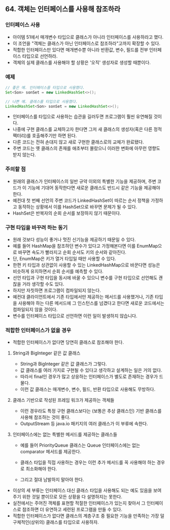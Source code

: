 ## 64. 객체는 인터페이스를 사용해 참조하라

### 인터페이스 사용

- 아이템 51에서 매개변수 타입으로 클래스가 아니라 인터페이스를 사용하라고 했다.
- 이 조언을 "객체는 클래스가 아닌 인터페이스로 참조하라"고까지 확장할 수 있다.
- 적합한 인터페이스만 있다면 매개변수뿐 아니라 반환값, 변수, 필드를 전부 인터페이스 타입으로 선언하라.
- 객체의 실제 클래스를 사용해야 할 상황은 '오직' 생성자로 생성할 때뿐이다.



### 예제

```java
// 좋은 예. 인터페이스를 타입으로 사용했다.
Set<Son> sonSet = new LinkedHashSet<>();

// 나쁜 예. 클래스를 타입으로 사용했다.
LinkedHashSet<Son> sonSet = new LinkedHashSet<>();
```

- 인터페이스를 타입으로 사용하는 습관을 길러두면 프로그램이 훨씬 유연해질 것이다.
- 나중에 구현 클래스를 교체하고자 한다면 그저 새 클래스의 생성자(혹은 다른 정적 팩터리)를 호출해주기만 하면 된다.
- 다른 코드는 전혀 손대지 않고 새로 구현한 클래스로의 교체가 완료됐다.
- 주변 코드는 옛 클래스의 존재를 애초부터 몰랐으니 이러한 변화에 아무런 영향도 받지 않는다.



### 주의할 점

- 원래의 클래스가 인터페이스의 일반 규약 이외의 특별한 기능을 제공하며, 주변 코드가 이 기능에 기대어 동작한다면 새로운 클래스도 반드시 같은 기능을 제공해야 한다.
- 예컨대 첫 번째 선언의 주변 코드가 LinkedHashSet이 따르는 순서 정책을 가정하고 동작하는 상황에서 이를 HashSet으로 바꾸면 문제가 될 수 있다.
- HashSet은 반복자의 순회 순서를 보장하지 않기 때문이다.



### 구현 타입을 바꾸려 하는 동기

- 원래 것보다 성능이 좋거나 멋진 신기능을 제공하기 때문일 수 있다.
- 예를 들어 HashMap을 참조하던 변수가 있다고 가정해본다면 이를 EnumMap으로 바꾸면 속도가 빨라지고 순회 순서도 키의 순서와 같아진다.
- 단, EnumMap은 키가 열거 타입일 때만 사용할 수 있다.
- 한편 키 타입과 상관없이 사용할 수 있는 LinkedHashMap으로 바꾼다면 성능은 비슷하게 유지하면서 순회 순서를 예측할 수 있다.
- 선언 타입과 구현 타입을 동시에 바꿀 수 있으니 변수를 구현 타입으로 선언해도 괜찮을 거라 생각할 수도 있다.
- 하지만 자칫하면 프로그램이 컴파일되지 않는다.
- 예컨대 클라이언트에서 기존 타입에서만 제공하는 메서드를 사용했거나, 기존 타입을 사용해야 하는 다른 메서드에 그 인스턴스를 넘겼다고 한다면 새로운 코드에서는 컴파일되지 않을 것이다.
- 변수를 인터페이스 타입으로 선언하면 이런 일이 발생하지 않습니다.



### 적합한 인터페이스가 없을 경우

- 적합한 인터페이스가 없다면 당연히 클래스로 참조해야 한다.

1. String과 BigInteger 같은 값 클래스
   - String과 BigInteger 같은 값 클래스가 그렇다.
   - 값 클래스를 여러 가지로 구현될 수 있다고 생각하고 설계하는 일은 거의 없다.
   - 따라서 final인 경우가 많고 상응하는 인터페이스가 별도로 존재하는 경우가 드물다.
   - 이런 값 클래스는 매개변수, 변수, 필드, 반환 타입으로 사용해도 무방하다.

2. 클래스 기반으로 작성된 프레임 워크가 제공하는 객체들
   - 이런 경우라도 특정 구현 클래스보다는 (보통은 추상 클래스인) 기반 클래스를 사용해 참조하는 것이 좋다.
   - OutputStream 등 java.io 패키지의 여러 클래스가 이 부류에 속한다.

3. 인터페이스에는 없는 특별한 메서드를 제공하는 클래스들

   - 예를 들어 PriorityQueue 클래스는 Queue 인터페이스에는 없는 comparator 메서드를 제공한다.

   - 클래스 타입을 직접 사용하는 경우는 이런 추가 메서드를 꼭 사용해야 하는 경우로 최소화해야 한다.

   - 그리고 절대 남발하지 말아야 한다.

- 이상의 세 부류는 인터페이스 대신 클래스 타입을 사용해도 되는 예도 있음을 보여주기 위한 것일 뿐이므로 모든 상황을 다 설명하지는 못한다.
- 실전에서는 주어진 객체를 표현할 적절한 인터페이스가 있는지 찾아서 그 인터페이스로 참조하면 더 유연하고 세련된 프로그램을 만들 수 있다.
- 적합한 인터페이스가 없다면 클래스의 계층구조 중 필요한 기능을 만족하는 가장 덜 구체적인(상위의) 클래스를 타입으로 사용하자.